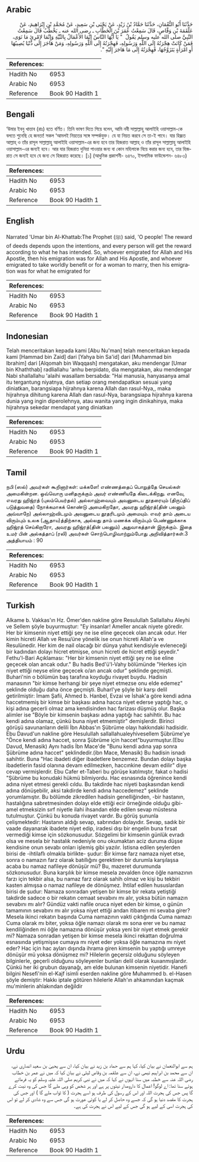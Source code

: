 ## Arabic


<div dir="rtl" lang="ar" style={{fontSize:'larger',backgroundColor:'#f8f9fa',padding:20}}>
حَدَّثَنَا أَبُو النُّعْمَانِ، حَدَّثَنَا حَمَّادُ بْنُ زَيْدٍ، عَنْ يَحْيَى بْنِ سَعِيدٍ، عَنْ مُحَمَّدِ بْنِ إِبْرَاهِيمَ، عَنْ عَلْقَمَةَ بْنِ وَقَّاصٍ، قَالَ سَمِعْتُ عُمَرَ بْنَ الْخَطَّابِ ـ رضى الله عنه ـ يَخْطُبُ قَالَ سَمِعْتُ النَّبِيَّ صلى الله عليه وسلم يَقُولُ ‏ "‏ يَا أَيُّهَا النَّاسُ إِنَّمَا الأَعْمَالُ بِالنِّيَّةِ وَإِنَّمَا لاِمْرِئٍ مَا نَوَى، فَمَنْ كَانَتْ هِجْرَتُهُ إِلَى اللَّهِ وَرَسُولِهِ، فَهِجْرَتُهُ إِلَى اللَّهِ وَرَسُولِهِ، وَمَنْ هَاجَرَ إِلَى دُنْيَا يُصِيبُهَا أَوِ امْرَأَةٍ يَتَزَوَّجُهَا، فَهِجْرَتُهُ إِلَى مَا هَاجَرَ إِلَيْهِ ‏"‏‏.‏
</div>
<div style={{backgroundColor:'#f8f9fa',padding:20, marginBottom: 10}}><table> <thead> <tr> <th>References:</th> <th></th> </tr> </thead> <tbody><tr><td>Hadith No</td><td>6953</td></tr><tr><td>Arabic No</td><td>6953</td></tr><tr><td>Reference</td><td>Book 90 Hadith 1</td></tr></tbody></table></div>

## Bengali


<div dir="ltr" lang="bn" style={{fontSize:'larger',backgroundColor:'#f8f9fa',padding:20}}>
‘উমার ইবনু খাত্তাব (রাঃ) হতে বর্ণিত। তিনি ভাষণ দিতে গিয়ে বলেন, আমি নবী সাল্লাল্লাহু আলাইহি ওয়াসাল্লাম-কে বলতে শুনেছি হে জনতা! সকল ‘আমলই নিয়তের সঙ্গে সম্পর্কযুক্ত। যে যা নিয়ত করবে সে তা-ই পাবে। যার হিজ্রত আল্লাহ্ ও তাঁর রাসূল সাল্লাল্লাহু আলাইহি ওয়াসাল্লাম-এর জন্য হবে তার হিজরাত আল্লাহ্ ও তাঁর রাসূল সাল্লাল্লাহু আলাইহি ওয়াসাল্লাম-এর জন্যই হবে। আর যার হিজরাত দুনিয়া পাওয়ার জন্য বা কোন মহিলাকে বিয়ে করার জন্য হবে, তার হিজরাত সে জন্যই হবে যে জন্য সে হিজরাত করেছে। [১] (আধুনিক প্রকাশনী- ৬৪৭০, ইসলামিক ফাউন্ডেশন- ৬৪৮৩)
</div>
<div style={{backgroundColor:'#f8f9fa',padding:20, marginBottom: 10}}><table> <thead> <tr> <th>References:</th> <th></th> </tr> </thead> <tbody><tr><td>Hadith No</td><td>6953</td></tr><tr><td>Arabic No</td><td>6953</td></tr><tr><td>Reference</td><td>Book 90 Hadith 1</td></tr></tbody></table></div>

## English


<div dir="ltr" lang="en" style={{fontSize:'larger',backgroundColor:'#f8f9fa',padding:20}}>
Narrated 'Umar bin Al-Khattab:The Prophet (ﷺ) said, 'O people! The reward of deeds depends upon the intentions, and every person will get the reward according to what he has intended. So, whoever emigrated for Allah and His Apostle, then his emigration was for Allah and His Apostle, and whoever emigrated to take worldly benefit or for a woman to marry, then his emigration was for what he emigrated for
</div>
<div style={{backgroundColor:'#f8f9fa',padding:20, marginBottom: 10}}><table> <thead> <tr> <th>References:</th> <th></th> </tr> </thead> <tbody><tr><td>Hadith No</td><td>6953</td></tr><tr><td>Arabic No</td><td>6953</td></tr><tr><td>Reference</td><td>Book 90 Hadith 1</td></tr></tbody></table></div>

## Indonesian


<div dir="ltr" lang="id" style={{fontSize:'larger',backgroundColor:'#f8f9fa',padding:20}}>
Telah menceritakan kepada kami [Abu Nu'man] telah menceritakan kepada kami [Hammad bin Zaid] dari [Yahya bin Sa'id] dari [Muhammad bin Ibrahim] dari [Alqomah bin Waqqash] mengatakan, aku mendengar [Umar bin Khaththab] radliallahu 'anhu berpidato, dia mengatakan, aku mendengar Nabi shallallahu 'alaihi wasallam bersabda: "Hai manusia, hanyasanya amal itu tergantung niyatnya, dan setiap orang mendapatkan sesuai yang diniatkan, barangsiapa hijrahnya karena Allah dan rasul-Nya,, maka hijrahnya dihitung karena Allah dan rasul-Nya, barangsiapa hijrahnya karena dunia yang ingin diperolehnya, atau wanita yang ingin dinikahinya, maka hijrahnya sekedar mendapat yang diniatkan
</div>
<div style={{backgroundColor:'#f8f9fa',padding:20, marginBottom: 10}}><table> <thead> <tr> <th>References:</th> <th></th> </tr> </thead> <tbody><tr><td>Hadith No</td><td>6953</td></tr><tr><td>Arabic No</td><td>6953</td></tr><tr><td>Reference</td><td>Book 90 Hadith 1</td></tr></tbody></table></div>

## Tamil


<div dir="ltr" lang="ta" style={{fontSize:'larger',backgroundColor:'#f8f9fa',padding:20}}>
நபி (ஸல்) அவர்கள் கூறினார்கள்: மக்களே! எண்ணத்தைப் பொறுத்தே செயல்கள் அமைகின்றன. ஒவ்வொரு மனிதருக்கும் அவர் எண்ணியதே கிடைக்கிறது. எனவே, எவரது ஹிஜ்ரத் (புலம்பெயர்தல்) அல்லாஹ்வையும் அவனுடைய தூதரையும் (திருப்திப் படுத்துவதை) நோக்கமாகக் கொண்டு அமைகிறதோ, அவரது ஹிஜ்ரத்(தின் பலனும் அவ்வாறே) அல்லாஹ்விடமும் அவனுடைய தூதரிடமும் அமையும். எவர் தாம் அடைய விரும்பும் உலக (ஆதாய)த்திற்காக, அல்லது தாம் மணக்க விரும்பும் பெண்ணுக்காக ஹிஜ்ரத் செய்கிறாரோ, அவரது ஹிஜ்ரத்(தின் பலனும்) அதுவாகத்தான் இருக்கும். இதை உமர் பின் அல்கத்தாப் (ரலி) அவர்கள் சொற்பொழிவாற்றும்போது அறிவித்தார்கள்.3 அத்தியாயம் : 90
</div>
<div style={{backgroundColor:'#f8f9fa',padding:20, marginBottom: 10}}><table> <thead> <tr> <th>References:</th> <th></th> </tr> </thead> <tbody><tr><td>Hadith No</td><td>6953</td></tr><tr><td>Arabic No</td><td>6953</td></tr><tr><td>Reference</td><td>Book 90 Hadith 1</td></tr></tbody></table></div>

## Turkish


<div dir="ltr" lang="tr" style={{fontSize:'larger',backgroundColor:'#f8f9fa',padding:20}}>
Alkame b. Vakkas'ın Hz. Ömer'den nakline göre Resulullah Sallallahu Aleyhi ve Sellem şöyle buyurmuştur: "Ey insanlar! Ameller ancak niyete göredir. Her bir kimsenin niyet ettiği şey ne ise eline geçecek olan ancak odur. Her kimin hicreti Allah ve Resu/üne yönelik ise onun hicreti Allah'a ve Resulünedir. Her kim de nail olacağı bir dünya yahut kendisiyle evleneceği bir kadından dolayı hicret etmişse, onun hicreti de hicret ettiği şeyedir." Fethu'l-Bari Açıklaması: "Her bir kimsenin niyet ettiği şey ne ise eline geçecek olan ancak odur." Bu hadis Bed'ü'l-Vahy bölümünde "Herkes için niyet ettiği neyse eline geçecek o/an ancak odur" şeklinde geçmişti. Buhari'nin o bölümün baş tarafına koyduğu rivayet buydu. Hadisin manasının "bir kimse herhangi bir şeye niyet etmezse onu elde edemez" şeklinde olduğu daha önce geçmişti. Buharl'ye şöyle bir karşı delil getirilmiştir: İmam Şafii, Ahmed b. Hanbel, Evzai ve İshak'a göre kendi adına haccetmemiş bir kimse bir başkası adına hacca niyet ederse yaptığı hac, o kişi adına gecerli olmaz ama kendisinden hac farizası düşmüş olur. Başka alimler ise "Böyle bir kimsenin başkası adına yaptığı hac sahihtir. Bu hac kendi adına olamaz, çünkü buna niyet etmemiştir" demişlerdir. Birinci görüşü savunanların delili İbn Abbas'ın Şübrüme olayı hakkındaki hadisidir. Ebu Davud'un nakline göre Hesulullah sallallahualeyhivesellem Şübrüme'ye "Önce kendi adına haccet, sonra Şübrüme için haccet"buyurmuştur.(Ebu Davud, Menasik) Aynı hadis İbn Mace'de "Bunu kendi adına yap sonra Şübrüme adına haccet" şeklindedir.(ibn Mace, Menasik) Bu hadisin isnadı sahihtir. Buna "Hac ibadeti diğer ibadetlere benzemez. Bundan dolayı başka ibadetlerin fasid olanına devam edilmezken, haccınkine devam edilir" diye cevap vermişlerdir. Ebu Cafer et-Taberi bu görüşe katılmıştır, fakat o hadisi "Şübrüme bu konudaki hükmü bilmiyordu. Hac esnasında öğrenince kendi adına niyet etmesi gerekli cıldu. Bu takdirde hac niyeti başkasından kendi adına dönüşebilir, aksi takdirde kendi adına haccedemez" şeklinde yorumlamıştır. Bu bölümde zikredilen hadisin genelliğinden, -bir hastanın, hastalığına sabretmesinden dolayı elde ettiği ecir örneğinde olduğu gibi- amel etmeksizin sırf niyetle ilahi ihsandan elde edilen sevap müstesna tutulmuştur. Çünkü bu konuda rivayet vardır. Bu görüş şununla çelişmektedir: Hastanın aldığı sevap, sabrından dolayıdır. Sevap, sadık bir vaade dayanarak ibadete niyet edip, iradesi dışı bir engelin buna fırsat vermediği kimse için sözkonusudur. Sözgelimi bir kimsenin günlük evradı olsa ve mesela bir hastalık nedeniyle onu okumaktan aciz duruma düşse kendisine onun sevabı onları işlemiş gibi yazılır. İstisna edilen şeylerden birisi de -ihtilaflı olmakla birlikte- şudur: Bir kimse farz namaza niyet etse, sonra o namazın farz olarak batıllığını gerektiren bir durumla karşılaşsa acaba bu namaz nafileye dönüşür mü? Bu, mazeret durumunda sözkonusudur. Buna karşılık bir kimse mesela zevalden önce öğle namazının farzı için tekbir alsa, bu namaz farz olarak sahih olmaz ve kişi bu tekbiri kasten almışsa o namaz nafileye de dönüşmez. İhtilaf edilen hususlardan birisi de şudur: Namaza sonradan yetişen bir kimse bir rekata yetiştiği takdirde sadece o bir rekatın cemaat sevabını mı alır, yoksa bütün namazın sevabını mı alır? Gündüz vakti nafile oruca niyet eden bir kimse, o günün tamamının sevabını mı alır yoksa niyet ettiği andan itibaren mi sevaba girer? Mesela ikinci rekatın başında Cuma namazının vakti çıktığında Cuma namazı Cuma olarak mı biter, yoksa öğle namazı olarak mı sona erer ve bu namaz kendiliğinden mi öğle namazına dönüşür yoksa yeni bir niyet etmek gerekir mi? Namaza sonradan yetişen bir kimse mesela ikinci rekattan doğrulma esnasında yetişmişse cumaya mı niyet eder yoksa öğle namazına mı niyet eder? Hac için hac ayları dışında ihrama giren kimsenin bu yaptığı umreye dönüşür mü yoksa dönüşmez mi? Hilelerin geçersiz olduğunu söyleyen bilginlerle, geçerli olduğunu söyleyenler bunları delil olarak kuııanmışlardır. Çünkü her iki grubun dayanağı, am elde bulunan kimsenin niyetidir. Hanefi bilgini Nesefi'nin el-Kajf isimli eserden nakline göre Muhammed b. el-Hasen şöyle demiştir: Hakkı iptale götüren hilelerle Allah'ın ahkamından kaçmak mu'minlerin ahlakından değildir
</div>
<div style={{backgroundColor:'#f8f9fa',padding:20, marginBottom: 10}}><table> <thead> <tr> <th>References:</th> <th></th> </tr> </thead> <tbody><tr><td>Hadith No</td><td>6953</td></tr><tr><td>Arabic No</td><td>6953</td></tr><tr><td>Reference</td><td>Book 90 Hadith 1</td></tr></tbody></table></div>

## Urdu


<div dir="rtl" lang="ur" style={{fontSize:'larger',backgroundColor:'#f8f9fa',padding:20}}>
ہم سے ابوالنعمان نے بیان کیا، کہا ہم سے حماد بن زید نے بیان کیا، ان سے یحییٰ بن سعید انصاری نے، ان سے محمد بن ابراہیم تیمی نے، ان سے علقمہ بن وقاص لیثی نے بیان کیا کہ میں نے عمر بن خطاب رضی اللہ عنہ سے خطبہ میں سنا انہوں نے کہا کہ میں نے نبی کریم صلی اللہ علیہ وسلم کو یہ فرماتے ہوئے سنا تھا: اے لوگو! اعمال کا دارومدار نیتوں پر ہے اور ہر شخص کو وہی ملے گا جس کی وہ نیت کرے گا پس جس کی ہجرت اللہ اور اس کے رسول کی طرف ہو اسے ہجرت ( کا ثواب ملے گا ) اور جس کی ہجرت کا مقصد دنیا ہو گی کہ جسے وہ حاصل کر لے یا کوئی عورت ہو گی جس سے وہ شادی کر لے تو اس کی ہجرت اسی کے لیے ہو گی جس کے لیے اس نے ہجرت کی ہے۔
</div>
<div style={{backgroundColor:'#f8f9fa',padding:20, marginBottom: 10}}><table> <thead> <tr> <th>References:</th> <th></th> </tr> </thead> <tbody><tr><td>Hadith No</td><td>6953</td></tr><tr><td>Arabic No</td><td>6953</td></tr><tr><td>Reference</td><td>Book 90 Hadith 1</td></tr></tbody></table></div>